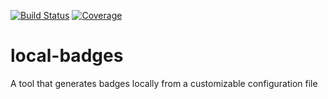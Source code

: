 [![Build Status](http://nikitas-dev-badges.s3-website-us-east-1.amazonaws.com/local-badges/build-status.svg)](http://nikitas-dev-badges.s3-website-us-east-1.amazonaws.com/local-badges/build-status.svg) [![Coverage](http://nikitas-dev-badges.s3-website-us-east-1.amazonaws.com/local-badges/coverage.svg)](http://nikitas-dev-badges.s3-website-us-east-1.amazonaws.com/local-badges/coverage.svg)

# local-badges
A tool that generates badges locally from a customizable configuration file
